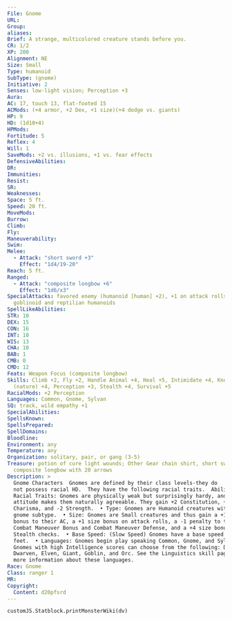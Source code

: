 ```yaml
---
File: Gnome
URL:
Group:
aliases:
Brief: A strange, multicolored creature stands before you.
CR: 1/2
XP: 200
Alignment: NE
Size: Small
Type: humanoid
SubType: (gnome)
Initiative: 2
Senses: low-light vision; Perception +3
Aura:
AC: 17, touch 13, flat-footed 15
ACMods: (+4 armor, +2 Dex, +1 size)(+4 dodge vs. giants)
HP: 9
HD: (1d10+4)
HPMods:
Fortitude: 5
Reflex: 4
Will: 1
SaveMods: +2 vs. illusions, +1 vs. fear effects
DefensiveAbilities:
DR:
Immunities:
Resist:
SR:
Weaknesses:
Space: 5 ft.
Speed: 20 ft.
MoveMods:
Burrow:
Climb:
Fly:
Maneuverability:
Swim:
Melee: 
  - Attack: "short sword +3"
    Effect: "1d4/19-20"
Reach: 5 ft.
Ranged: 
  - Attack: "composite longbow +6"
    Effect: "1d6/x3"
SpecialAttacks: favored enemy (humanoid [human] +2), +1 on attack rolls against
  goblinoid and reptilian humanoids
SpellLikeAbilities:
STR: 10
DEX: 15
CON: 16
INT: 10
WIS: 13
CHA: 10
BAB: 1
CMB: 0
CMD: 12
Feats: Weapon Focus (composite longbow)
Skills: Climb +2, Fly +2, Handle Animal +4, Heal +5, Intimidate +4, Knowledge
  (nature) +4, Perception +3, Stealth +4, Survival +5
RacialMods: +2 Perception
Languages: Common, Gnome, Sylvan
SQ: track, wild empathy +1
SpecialAbilities:
SpellsKnown:
SpellsPrepared:
SpellDomains:
Bloodline:
Environment: any
Temperature: any
Organization: solitary, pair, or gang (3-5)
Treasure: potion of cure light wounds; Other Gear chain shirt, short sword,
  composite longbow with 20 arrows
Description: >
  Gnome Characters  Gnomes are defined by their class levels-they do
  not possess racial HD.  They have the following racial traits.  Ability Score
  Racial Traits: Gnomes are physically weak but surprisingly hardy, and their
  attitude makes them naturally agreeable. They gain +2 Constitution, +2
  Charisma, and -2 Strength.  • Type: Gnomes are Humanoid creatures with the
  gnome subtype.  • Size: Gnomes are Small creatures and thus gain a +1 size
  bonus to their AC, a +1 size bonus on attack rolls, a -1 penalty to their
  Combat Maneuver Bonus and Combat Maneuver Defense, and a +4 size bonus on
  Stealth checks.  • Base Speed: (Slow Speed) Gnomes have a base speed of 20
  feet.  • Languages: Gnomes begin play speaking Common, Gnome, and Sylvan.
  Gnomes with high Intelligence scores can choose from the following: Draconic,
  Dwarven, Elven, Giant, Goblin, and Orc. See the Linguistics skill page for
  more information about these languages.
Race: Gnome
Class: ranger 1
MR:
Copyright:
  Content: d20pfsrd
---
```

```dataviewjs
customJS.Statblock.printMonsterWiki(dv)
```
